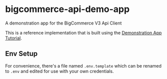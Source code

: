 # bigcommerce-api-demo-app

A demonstration app for the BigCommerce V3 Api Client

This is a reference implementation that is built using the [Demonstration App Tutorial](https://github.com/aligent/bigcommerce-v3-api-php-client/wiki/Demonstration-App). 

## Env Setup

For convenience, there's a file named `.env.template` which can be renamed to `.env` and edited for use with your
own credentials.


